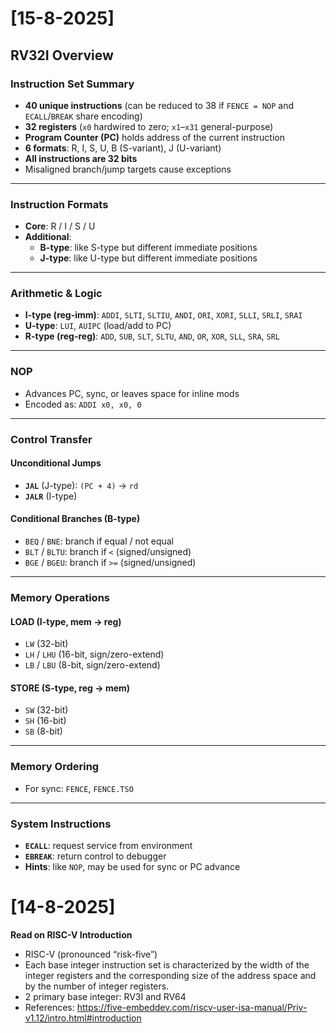 # [15-8-2025]  
## RV32I Overview

### Instruction Set Summary
- **40 unique instructions** (can be reduced to 38 if `FENCE = NOP` and `ECALL`/`BREAK` share encoding)
- **32 registers** (`x0` hardwired to zero; `x1`–`x31` general-purpose)
- **Program Counter (PC)** holds address of the current instruction
- **6 formats**: R, I, S, U, B (S-variant), J (U-variant)
- **All instructions are 32 bits**
- Misaligned branch/jump targets cause exceptions

---

### Instruction Formats
- **Core**: R / I / S / U
- **Additional**:  
  - **B-type**: like S-type but different immediate positions  
  - **J-type**: like U-type but different immediate positions

---

### Arithmetic & Logic
- **I-type (reg-imm)**: `ADDI`, `SLTI`, `SLTIU`, `ANDI`, `ORI`, `XORI`, `SLLI`, `SRLI`, `SRAI`
- **U-type**: `LUI`, `AUIPC` (load/add to PC)
- **R-type (reg-reg)**: `ADD`, `SUB`, `SLT`, `SLTU`, `AND`, `OR`, `XOR`, `SLL`, `SRA`, `SRL`

---

### NOP
- Advances PC, sync, or leaves space for inline mods
- Encoded as: `ADDI x0, x0, 0`

---

### Control Transfer
#### Unconditional Jumps
- **`JAL`** (J-type): `(PC + 4)` → `rd`
- **`JALR`** (I-type)

#### Conditional Branches (B-type)
- `BEQ` / `BNE`: branch if equal / not equal
- `BLT` / `BLTU`: branch if `<` (signed/unsigned)
- `BGE` / `BGEU`: branch if `>=` (signed/unsigned)

---

### Memory Operations
#### LOAD (I-type, mem → reg)
- `LW` (32-bit)  
- `LH` / `LHU` (16-bit, sign/zero-extend)  
- `LB` / `LBU` (8-bit, sign/zero-extend)

#### STORE (S-type, reg → mem)
- `SW` (32-bit)  
- `SH` (16-bit)  
- `SB` (8-bit)

---

### Memory Ordering
- For sync: `FENCE`, `FENCE.TSO`

---

### System Instructions
- **`ECALL`**: request service from environment
- **`EBREAK`**: return control to debugger
- **Hints**: like `NOP`, may be used for sync or PC advance


# [14-8-2025]  
**Read on RISC-V Introduction**  
- RISC-V (pronounced “risk-five”)   
- Each base integer instruction set is characterized by the width of the integer registers and the corresponding size of the address space and by the number of integer registers.  
- 2 primary base integer: RV3I and RV64
- References: https://five-embeddev.com/riscv-user-isa-manual/Priv-v1.12/intro.html#introduction
